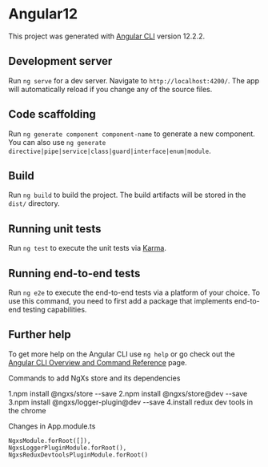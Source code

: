 # Angular12

This project was generated with [Angular CLI](https://github.com/angular/angular-cli) version 12.2.2.

## Development server

Run `ng serve` for a dev server. Navigate to `http://localhost:4200/`. The app will automatically reload if you change any of the source files.

## Code scaffolding

Run `ng generate component component-name` to generate a new component. You can also use `ng generate directive|pipe|service|class|guard|interface|enum|module`.

## Build

Run `ng build` to build the project. The build artifacts will be stored in the `dist/` directory.

## Running unit tests

Run `ng test` to execute the unit tests via [Karma](https://karma-runner.github.io).

## Running end-to-end tests

Run `ng e2e` to execute the end-to-end tests via a platform of your choice. To use this command, you need to first add a package that implements end-to-end testing capabilities.

## Further help

To get more help on the Angular CLI use `ng help` or go check out the [Angular CLI Overview and Command Reference](https://angular.io/cli) page.

Commands to add NgXs store and its dependencies

1.npm install @ngxs/store --save
2.npm install @ngxs/store@dev --save
3.npm install @ngxs/logger-plugin@dev --save
4.install redux dev tools in the chrome

Changes in App.module.ts

    NgxsModule.forRoot([]),
    NgxsLoggerPluginModule.forRoot(),
    NgxsReduxDevtoolsPluginModule.forRoot()